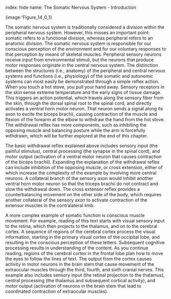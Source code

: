 index: hide
name: The Somatic Nervous System - Introduction


{image:'Figure_14_0_1}
        

The somatic nervous system is traditionally considered a division within the peripheral nervous system. However, this misses an important point: somatic refers to a functional division, whereas peripheral refers to an anatomic division. The somatic nervous system is responsible for our conscious perception of the environment and for our voluntary responses to that perception by means of skeletal muscles. Peripheral sensory neurons receive input from environmental stimuli, but the neurons that produce motor responses originate in the central nervous system. The distinction between the structures (i.e., anatomy) of the peripheral and central nervous systems and functions (i.e., physiology) of the somatic and autonomic systems can most easily be demonstrated through a simple reflex action. When you touch a hot stove, you pull your hand away. Sensory receptors in the skin sense extreme temperature and the early signs of tissue damage. This triggers an action potential, which travels along the sensory fiber from the skin, through the dorsal spinal root to the spinal cord, and directly activates a ventral horn motor neuron. That neuron sends a signal along its axon to excite the biceps brachii, causing contraction of the muscle and flexion of the forearm at the elbow to withdraw the hand from the hot stove. The withdrawal reflex has more components, such as inhibiting the opposing muscle and balancing posture while the arm is forcefully withdrawn, which will be further explored at the end of this chapter.

The basic withdrawal reflex explained above includes sensory input (the painful stimulus), central processing (the synapse in the spinal cord), and motor output (activation of a ventral motor neuron that causes contraction of the biceps brachii). Expanding the explanation of the withdrawal reflex can include inhibition of the opposing muscle, or cross extension, either of which increase the complexity of the example by involving more central neurons. A collateral branch of the sensory axon would inhibit another ventral horn motor neuron so that the triceps brachii do not contract and slow the withdrawal down. The cross extensor reflex provides a counterbalancing movement on the other side of the body, which requires another collateral of the sensory axon to activate contraction of the extensor muscles in the contralateral limb.

A more complex example of somatic function is conscious muscle movement. For example, reading of this text starts with visual sensory input to the retina, which then projects to the thalamus, and on to the cerebral cortex. A sequence of regions of the cerebral cortex process the visual information, starting in the primary visual cortex of the occipital lobe, and resulting in the conscious perception of these letters. Subsequent cognitive processing results in understanding of the content. As you continue reading, regions of the cerebral cortex in the frontal lobe plan how to move the eyes to follow the lines of text. The output from the cortex causes activity in motor neurons in the brain stem that cause movement of the extraocular muscles through the third, fourth, and sixth cranial nerves. This example also includes sensory input (the retinal projection to the thalamus), central processing (the thalamus and subsequent cortical activity), and motor output (activation of neurons in the brain stem that lead to coordinated contraction of extraocular muscles).
